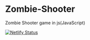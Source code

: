 # Zombie-Shooter
Zombie Shooter game in js(JavaScript)

[![Netlify Status](https://api.netlify.com/api/v1/badges/09d8fc22-d87a-4e5d-9573-d680c4db02fe/deploy-status)](https://zombie-shooter.netlify.com/)
